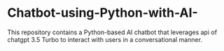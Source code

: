 # Chatbot-using-Python-with-AI-
This repository contains a Python-based AI chatbot that leverages api of chatgpt 3.5 Turbo to interact with users in a conversational manner.
